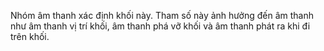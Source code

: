 Nhóm âm thanh xác định khối này. Tham số này ảnh hưởng đến âm thanh như âm thanh vị trí khối,
âm thanh phá vỡ khối và âm thanh phát ra khi đi trên khối.